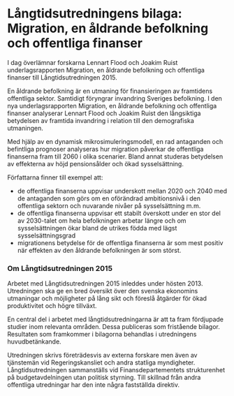 # Långtidsutredningens bilaga: Migration, en åldrande befolkning och offentliga finanser

I dag överlämnar forskarna Lennart Flood och Joakim Ruist underlagsrapporten Migration, en åldrande befolkning och offentliga finanser till Långtidsutredningen 2015.

En åldrande befolkning är en utmaning för finansieringen av framtidens offentliga sektor. Samtidigt föryngrar invandring Sveriges befolkning. I den nya underlagsrapporten Migration, en åldrande befolkning och offentliga finanser analyserar Lennart Flood och Joakim Ruist den långsiktiga betydelsen av framtida invandring i relation till den demografiska utmaningen.

Med hjälp av en dynamisk mikrosimuleringsmodell, en rad antaganden och befintliga prognoser analyseras hur migration påverkar de offentliga finanserna fram till 2060 i olika scenarier. Bland annat studeras betydelsen av effekterna av höjd pensionsålder och ökad sysselsättning.

Författarna finner till exempel att:

* de offentliga finanserna uppvisar underskott mellan 2020 och 2040 med de antaganden som görs om en oförändrad ambitionsnivå i den offentliga sektorn och nuvarande nivåer på sysselsättning m.m.
* de offentliga finanserna uppvisar ett stabilt överskott under en stor del av 2030-talet om hela befolkningen arbetar längre och om sysselsättningen ökar bland de utrikes födda med lägst sysselsättningsgrad
* migrationens betydelse för de offentliga finanserna är som mest positiv när effekten av den åldrande befolkningen är som störst.

### Om Långtidsutredningen 2015

Arbetet med Långtidsutredningen 2015 inleddes under hösten 2013. Utredningen ska ge en bred översikt över den svenska ekonomins utmaningar och möjligheter på lång sikt och föreslå åtgärder för ökad produktivitet och högre tillväxt.

En central del i arbetet med långtidsutredningarna är att ta fram fördjupade studier inom relevanta områden. Dessa publiceras som fristående bilagor. Resultaten som framkommer i bilagorna behandlas i utredningens huvudbetänkande.

Utredningen skrivs företrädesvis av externa forskare men även av tjänstemän vid Regeringskansliet och andra statliga myndigheter. Långtidsutredningen sammanställs vid Finansdepartementets strukturenhet på budgetavdelningen utan politisk styrning. Till skillnad från andra offentliga utredningar har den inte några fastställda direktiv.
